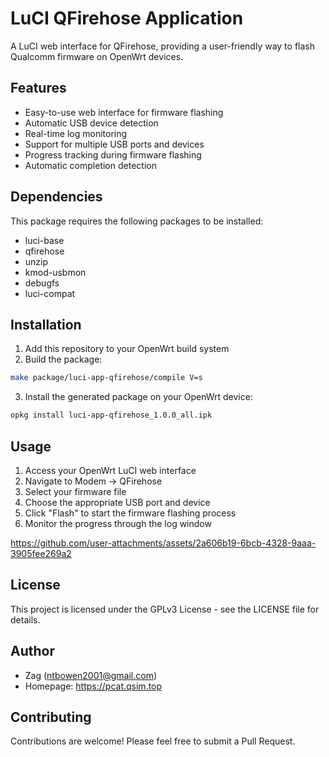 # LuCI QFirehose Application

A LuCI web interface for QFirehose, providing a user-friendly way to flash Qualcomm firmware on OpenWrt devices.

## Features

- Easy-to-use web interface for firmware flashing
- Automatic USB device detection
- Real-time log monitoring
- Support for multiple USB ports and devices
- Progress tracking during firmware flashing
- Automatic completion detection

## Dependencies

This package requires the following packages to be installed:
- luci-base
- qfirehose
- unzip
- kmod-usbmon
- debugfs
- luci-compat

## Installation

1. Add this repository to your OpenWrt build system
2. Build the package:
```bash
make package/luci-app-qfirehose/compile V=s
```

3. Install the generated package on your OpenWrt device:
```bash
opkg install luci-app-qfirehose_1.0.0_all.ipk
```

## Usage

1. Access your OpenWrt LuCI web interface
2. Navigate to Modem -> QFirehose
3. Select your firmware file
4. Choose the appropriate USB port and device
5. Click "Flash" to start the firmware flashing process
6. Monitor the progress through the log window


https://github.com/user-attachments/assets/2a606b19-6bcb-4328-9aaa-3905fee269a2


## License

This project is licensed under the GPLv3 License - see the LICENSE file for details.

## Author

- Zag (ntbowen2001@gmail.com)
- Homepage: https://pcat.qsim.top

## Contributing

Contributions are welcome! Please feel free to submit a Pull Request.

